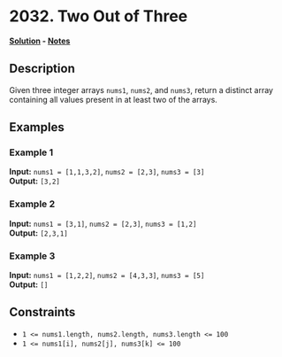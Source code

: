# 2032. Two Out of Three

**[Solution](./solution.c) - [Notes](./notes.md)**

## Description
Given three integer arrays `nums1`, `nums2`, and `nums3`, return a distinct array containing all values present in at least two of the arrays.

## Examples

### Example 1
**Input:** `nums1 = [1,1,3,2]`, `nums2 = [2,3]`, `nums3 = [3]`  
**Output:** `[3,2]`

### Example 2
**Input:** `nums1 = [3,1]`, `nums2 = [2,3]`, `nums3 = [1,2]`  
**Output:** `[2,3,1]`

### Example 3
**Input:** `nums1 = [1,2,2]`, `nums2 = [4,3,3]`, `nums3 = [5]`  
**Output:** `[]`

## Constraints
- `1 <= nums1.length, nums2.length, nums3.length <= 100`
- `1 <= nums1[i], nums2[j], nums3[k] <= 100`
